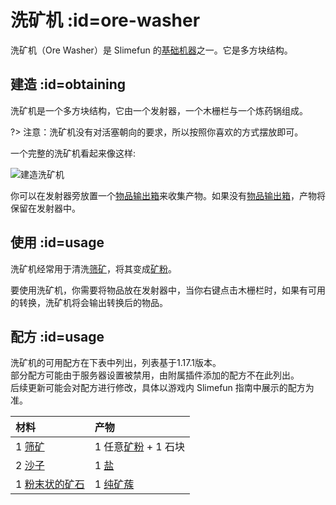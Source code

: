 # 洗矿机 :id=ore-washer

洗矿机（Ore Washer）是 Slimefun 的[基础机器](/Basic-Machines)之一。它是多方块结构。

## 建造 :id=obtaining

洗矿机是一个多方块结构，它由一个发射器，一个木栅栏与一个炼药锅组成。

?> 注意：洗矿机没有对活塞朝向的要求，所以按照你喜欢的方式摆放即可。

一个完整的洗矿机看起来像这样:

![建造洗矿机](https://cdn.jsdelivr.net/gh/Slimefun/Wiki@master/images/multiblock-ore-washer.png ':size=50%')

你可以在发射器旁放置一个[物品输出箱](/Output-Chest)来收集产物。如果没有[物品输出箱](/Output-Chest)，产物将保留在发射器中。

## 使用 :id=usage

洗矿机经常用于清洗[筛矿](/Sifted-Ore)，将其变成[矿粉](/Dusts)。

要使用洗矿机，你需要将物品放在发射器中，当你右键点击木栅栏时，如果有可用的转换，洗矿机将会输出转换后的物品。

## 配方 :id=usage

洗矿机的可用配方在下表中列出，列表基于1.17.1版本。  
部分配方可能由于服务器设置被禁用，由附属插件添加的配方不在此列出。  
后续更新可能会对配方进行修改，具体以游戏内 Slimefun 指南中展示的配方为准。

| 材料 | 产物 |
| :-- | :-- |
| 1 [筛矿](/Sifted-Ore) | 1 任意[矿粉](/Dusts) + 1 石块 |
| 2 [沙子](/Sifted-Ore) | 1 [盐](/Miscellaneous-Items) |
| 1 [粉末状的矿石](/Small-Chunk-of-Uranium) | 1 [纯矿蔟](/Small-Chunk-of-Uranium) |
